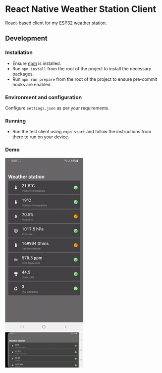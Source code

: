 # React Native Weather Station Client

React-based client for my [ESP32 weather station](https://github.com/dancs-dev/esp32-weather-station).

## Development

### Installation

- Ensure [npm](https://nodejs.org/en/) is installed.
- Run `npm install` from the root of the project to install the necessary packages.
- Run `npm run prepare` from the root of the project to ensure pre-commit hooks are enabled.

### Environment and configuration

Configure `settings.json` as per your requirements.

### Running

- Run the test client using `expo start` and follow the instructions from there to run on your device.

### Demo

<img src="demos/esp32-weather-station-app-demo-portrait.gif" alt="portrait" style="width:50%;"/>
<img src="demos/esp32-weather-station-app-demo-landscape.gif" alt="landscape" style="width:50%;"/>
